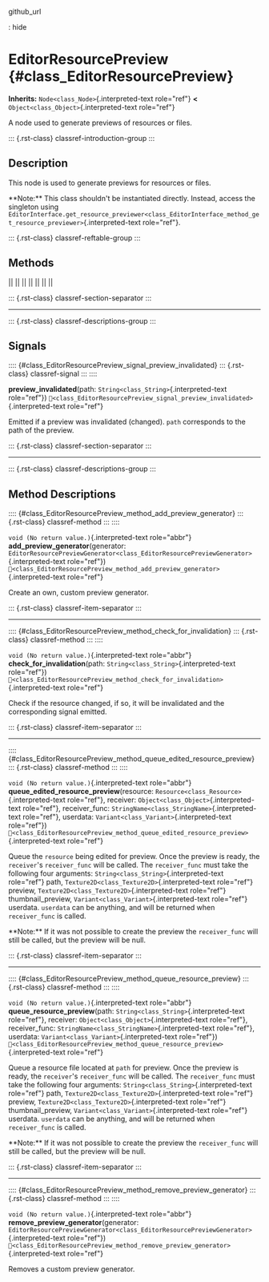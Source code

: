github_url

:   hide

# EditorResourcePreview {#class_EditorResourcePreview}

**Inherits:** `Node<class_Node>`{.interpreted-text role="ref"} **\<**
`Object<class_Object>`{.interpreted-text role="ref"}

A node used to generate previews of resources or files.

::: {.rst-class}
classref-introduction-group
:::

## Description

This node is used to generate previews for resources or files.

\*\*Note:\*\* This class shouldn\'t be instantiated directly. Instead,
access the singleton using
`EditorInterface.get_resource_previewer<class_EditorInterface_method_get_resource_previewer>`{.interpreted-text
role="ref"}.

::: {.rst-class}
classref-reftable-group
:::

## Methods

||
||
||
||
||
||
||

::: {.rst-class}
classref-section-separator
:::

------------------------------------------------------------------------

::: {.rst-class}
classref-descriptions-group
:::

## Signals

:::: {#class_EditorResourcePreview_signal_preview_invalidated}
::: {.rst-class}
classref-signal
:::
::::

**preview_invalidated**(path: `String<class_String>`{.interpreted-text
role="ref"})
`🔗<class_EditorResourcePreview_signal_preview_invalidated>`{.interpreted-text
role="ref"}

Emitted if a preview was invalidated (changed). `path` corresponds to
the path of the preview.

::: {.rst-class}
classref-section-separator
:::

------------------------------------------------------------------------

::: {.rst-class}
classref-descriptions-group
:::

## Method Descriptions

:::: {#class_EditorResourcePreview_method_add_preview_generator}
::: {.rst-class}
classref-method
:::
::::

`void (No return value.)`{.interpreted-text role="abbr"}
**add_preview_generator**(generator:
`EditorResourcePreviewGenerator<class_EditorResourcePreviewGenerator>`{.interpreted-text
role="ref"})
`🔗<class_EditorResourcePreview_method_add_preview_generator>`{.interpreted-text
role="ref"}

Create an own, custom preview generator.

::: {.rst-class}
classref-item-separator
:::

------------------------------------------------------------------------

:::: {#class_EditorResourcePreview_method_check_for_invalidation}
::: {.rst-class}
classref-method
:::
::::

`void (No return value.)`{.interpreted-text role="abbr"}
**check_for_invalidation**(path:
`String<class_String>`{.interpreted-text role="ref"})
`🔗<class_EditorResourcePreview_method_check_for_invalidation>`{.interpreted-text
role="ref"}

Check if the resource changed, if so, it will be invalidated and the
corresponding signal emitted.

::: {.rst-class}
classref-item-separator
:::

------------------------------------------------------------------------

:::: {#class_EditorResourcePreview_method_queue_edited_resource_preview}
::: {.rst-class}
classref-method
:::
::::

`void (No return value.)`{.interpreted-text role="abbr"}
**queue_edited_resource_preview**(resource:
`Resource<class_Resource>`{.interpreted-text role="ref"}, receiver:
`Object<class_Object>`{.interpreted-text role="ref"}, receiver_func:
`StringName<class_StringName>`{.interpreted-text role="ref"}, userdata:
`Variant<class_Variant>`{.interpreted-text role="ref"})
`🔗<class_EditorResourcePreview_method_queue_edited_resource_preview>`{.interpreted-text
role="ref"}

Queue the `resource` being edited for preview. Once the preview is
ready, the `receiver`\'s `receiver_func` will be called. The
`receiver_func` must take the following four arguments:
`String<class_String>`{.interpreted-text role="ref"} path,
`Texture2D<class_Texture2D>`{.interpreted-text role="ref"} preview,
`Texture2D<class_Texture2D>`{.interpreted-text role="ref"}
thumbnail_preview, `Variant<class_Variant>`{.interpreted-text
role="ref"} userdata. `userdata` can be anything, and will be returned
when `receiver_func` is called.

\*\*Note:\*\* If it was not possible to create the preview the
`receiver_func` will still be called, but the preview will be null.

::: {.rst-class}
classref-item-separator
:::

------------------------------------------------------------------------

:::: {#class_EditorResourcePreview_method_queue_resource_preview}
::: {.rst-class}
classref-method
:::
::::

`void (No return value.)`{.interpreted-text role="abbr"}
**queue_resource_preview**(path:
`String<class_String>`{.interpreted-text role="ref"}, receiver:
`Object<class_Object>`{.interpreted-text role="ref"}, receiver_func:
`StringName<class_StringName>`{.interpreted-text role="ref"}, userdata:
`Variant<class_Variant>`{.interpreted-text role="ref"})
`🔗<class_EditorResourcePreview_method_queue_resource_preview>`{.interpreted-text
role="ref"}

Queue a resource file located at `path` for preview. Once the preview is
ready, the `receiver`\'s `receiver_func` will be called. The
`receiver_func` must take the following four arguments:
`String<class_String>`{.interpreted-text role="ref"} path,
`Texture2D<class_Texture2D>`{.interpreted-text role="ref"} preview,
`Texture2D<class_Texture2D>`{.interpreted-text role="ref"}
thumbnail_preview, `Variant<class_Variant>`{.interpreted-text
role="ref"} userdata. `userdata` can be anything, and will be returned
when `receiver_func` is called.

\*\*Note:\*\* If it was not possible to create the preview the
`receiver_func` will still be called, but the preview will be null.

::: {.rst-class}
classref-item-separator
:::

------------------------------------------------------------------------

:::: {#class_EditorResourcePreview_method_remove_preview_generator}
::: {.rst-class}
classref-method
:::
::::

`void (No return value.)`{.interpreted-text role="abbr"}
**remove_preview_generator**(generator:
`EditorResourcePreviewGenerator<class_EditorResourcePreviewGenerator>`{.interpreted-text
role="ref"})
`🔗<class_EditorResourcePreview_method_remove_preview_generator>`{.interpreted-text
role="ref"}

Removes a custom preview generator.
